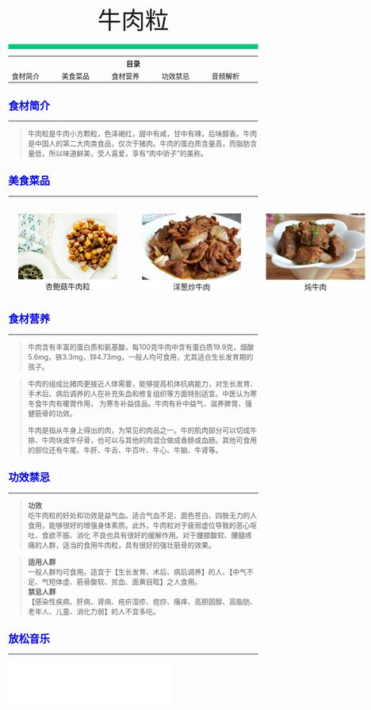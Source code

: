 <div align="center">
    <font face="黑体" size="8">牛肉粒</font>
</div></br>
<div style="background-color: #00CA79;height: 10px"></div>

<table style="border:none;">
    <tr>
        <th colspan="5"style="border:none;width: 850px">
            目录
        </th>
    </tr>
    <tr style="width: 500px; border:none;">
        <td style="border:none">
        食材简介
        </td>
        <td style="border:none">
        美食菜品
        </td>
        <td style="border:none">
        食材营养
        </td>
        <td style="border:none">
        功效禁忌
        </td>
        <td style="border:none">
        音频解析
        </td>
    </tr>
</table>

## <font color="blue">食材简介</font>

---

>牛肉粒是牛肉小方颗粒，色泽褐红，甜中有咸，甘中有辣，后味醇香。牛肉是中国人的第二大肉类食品，仅次于猪肉。牛肉的蛋白质含量高，而脂肪含量低，所以味道鲜美，受人喜爱，享有“肉中骄子”的美称。

## <font color="blue">美食菜品</font>

---

<div style="background: aquamarine;position: absolute;">
    <div style="background-color: white;width: 200px;height: 150px;margin: 20px;position: absolute;">
        <img src="../../../img/materials-dishes/牛肉粒/杏鲍菇牛肉粒.jpg";width="100%";height="80%">
        <div style="font-size:15px;text-align: center;font-family: 'Bookman Old Style'">杏鲍菇牛肉粒</div>
    </div>
    <div style="background: white;width: 200px;height: 150px;margin:20px;position: absolute;left: 250px;">
         <img src="../../../img/materials-dishes/牛肉粒/洋葱炒牛肉.jpg";width="100%";height="70%">
        <div style="font-size:15px;text-align: center;font-family: 'Bookman Old Style'">洋葱炒牛肉</div>
    </div>
    <div style="background-color: white;width: 200px;height: 150px;margin: 20px;position: absolute;left: 500px;">
        <img src="../../../img/materials-dishes/牛肉粒/炖牛肉.jpg";width="100%";height="80%">
        <div style="font-size:15px;text-align: center;font-family: 'Bookman Old Style'">炖牛肉</div>
    </div>
    <div style="background: white;width: 200px;height: 150px;margin:20px;position: absolute;left: 750px;">
         <img src="../../../img/materials-dishes/牛肉粒/粉蒸牛肉.jpg";width="100%";height="70%">
        <div style="font-size:15px;text-align: center;font-family: 'Bookman Old Style'">粉蒸牛肉</div>
    </div>
<div style="background: white;width: 200px;height: 150px;margin:20px;position: absolute;left: 1000px;">
         <img src="../../../img/materials-dishes/牛肉粒/酱牛肉.jpg";width="100%";height="70%">
        <div style="font-size:15px;text-align: center;font-family: 'Bookman Old Style'">酱牛肉</div>
    </div>
</div>

<br>
<br>
<br>
<br>
<br>
<br>
<br>
<br>
<br>
<br>
<br>

## <font color="blue">食材营养</font>

---

>牛肉含有丰富的蛋白质和氨基酸，每100克牛肉中含有蛋白质19.9克，烟酸5.6mg，铁3.3mg，锌4.73mg，一般人均可食用，尤其适合生长发育期的孩子。

>牛肉的组成比猪肉更接近人体需要，能够提高机体抗病能力，对生长发育、手术后、病后调养的人在补充失血和修复组织等方面特别适宜。中医认为寒冬食牛肉有暖胃作用，
为寒冬补益佳品。牛肉有补中益气、滋养脾胃、强健筋骨的功效。
> 
>牛肉是指从牛身上得出的肉，为常见的肉品之一。牛的肌肉部分可以切成牛排、牛肉块或牛仔骨，也可以与其他的肉混合做成香肠或血肠。其他可食用的部位还有牛尾、牛肝、牛舌、牛百叶、牛心、牛脑、牛肾等。

## <font color="blue">功效禁忌</font>

---

>**功效**<br>
>吃牛肉粒的好处和功效是益气血。适合气血不足、面色苍白、四肢无力的人食用，能够很好的增强身体素质。此外，牛肉粒对于疲弱虚位导致的恶心呕吐、食欲不振、消化
不良也具有很好的缓解作用。对于腰膝酸软、腰腿疼痛的人群，适当的食用牛肉粒，具有很好的强壮筋骨的效果。

>**适用人群**<br>
> 一般人群均可食用。适宜于【生长发育、术后、病后调养】的人、【中气不足、气短体虚、筋骨酸软、贫血、面黄目眩】之人食用。<br>
> **禁忌人群**<br>
> 【感染性疾病、肝病、肾病、疮疥湿疹、痘痧、瘙痒、高胆固醇、高脂肪、老年人、儿童、消化力弱】的人不宜多吃。

## <font color="blue">放松音乐</font>

---

<iframe frameborder="no" border="0" marginwidth="0" marginheight="0" width=330 height=86 src="//music.163.com/outchain/player?type=2&id=1893321422&auto=1&height=66"></iframe>




<br>
<br>
<br>
<br>
<br>
